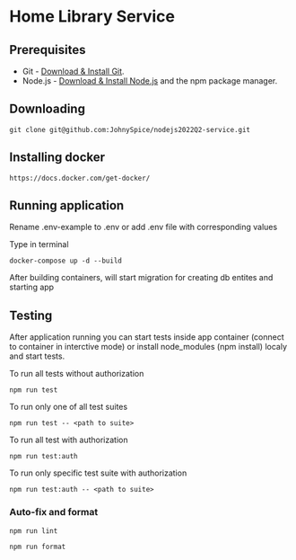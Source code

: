 # Home Library Service

## Prerequisites

- Git - [Download & Install Git](https://git-scm.com/downloads).
- Node.js - [Download & Install Node.js](https://nodejs.org/en/download/) and the npm package manager.

## Downloading

```
git clone git@github.com:JohnySpice/nodejs2022Q2-service.git
```

## Installing docker

```
https://docs.docker.com/get-docker/
```

## Running application

Rename .env-example to .env or add .env file with corresponding values

Type in terminal

```
docker-compose up -d --build
```

After building containers, will start migration for creating db entites and starting app

## Testing

After application running you can start tests inside app container (connect to container in interctive mode) or install node_modules (npm install) localy and start tests.

To run all tests without authorization

```
npm run test
```

To run only one of all test suites

```
npm run test -- <path to suite>
```

To run all test with authorization

```
npm run test:auth
```

To run only specific test suite with authorization

```
npm run test:auth -- <path to suite>
```

### Auto-fix and format

```
npm run lint
```

```
npm run format
```
